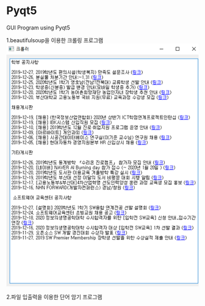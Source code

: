 # Pyqt5
GUI Program using Pyqt5

1.beautifulsoup을 이용한 크롤링 프로그램
![screensh](./crawl/pic.png)


2.파일 입출력을 이용한 단어 암기 프로그램

